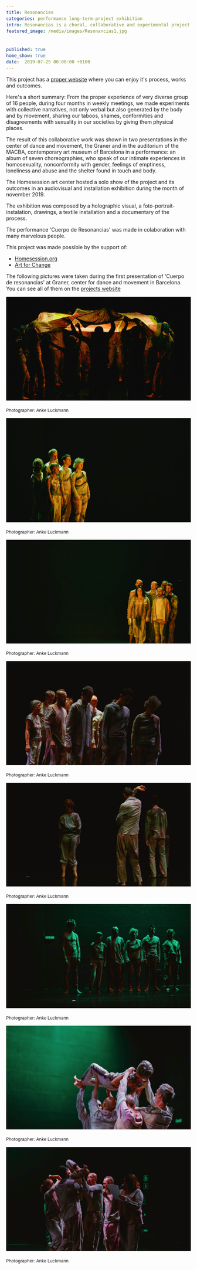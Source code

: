 ```yaml
---
title: Resonancias
categories: performance long-term-project exhibition
intro: Resonancias is a choral, collaborative and experimental project on sexual diversity and pleasure from an LGTBI+ point of view.
featured_image: /media/images/Resonancias1.jpg


published: true
home_show: true
date:  2019-07-25 00:00:00 +0100
---
```

This project has a [proper website](http://resonancias.christinaschultz.com/) where you can enjoy it's process, works and outcomes.

Here's a short summary:
From the proper experience of very diverse group of 16 people, during four months in weekly meetings, we made experiments with collective narratives, not only verbal but also generated by the body and by movement, sharing our taboos, shames, conformities and disagreements with sexuality in our societies by giving them physical places. 

The result of this collaborative work was shown in two presentations in the center of dance and movement, the Graner and in the auditorium of the MACBA, contemporary art museum of Barcelona in a performance: an album of seven choreographies, who speak of our intimate experiences in homosexuality, nonconformity with gender, feelings of emptiness, loneliness and abuse and the shelter found in touch and body.

The Homesession art center hosted a solo show of the project and its outcomes in an audiovisual and installation exhibition during the month of november 2019.

The exhibition was composed by a holographic visual, a foto-portrait-instalation, drawings, a textile installation and a documentary of the process.

The performance 'Cuerpo de Resonancias' was made in colaboration with many marvelous people.

This project was made possible by the support of:

* [Homesession.org](https://homesession.org)
* [Art for Change](https://obrasociallacaixa.org/es/cultura/art-for-change/)

The following pictures were taken during the first presentation of 'Cuerpo de resonancias' at Graner, center for dance and movement in Barcelona. You can see all of them on the [projects website](http://resonancias.christinaschultz.com/)

![image](/media/images/Resonancias2.jpg)

<small>Photographer: Anke Luckmann</small>

![image](/media/images/Resonancias3.jpg)

<small>Photographer: Anke Luckmann</small>

![image](/media/images/Resonancias4.jpg)

<small>Photographer: Anke Luckmann</small>

![image](/media/images/Resonancias5.jpg)

<small>Photographer: Anke Luckmann</small>

![image](/media/images/Resonancias6.jpg)

<small>Photographer: Anke Luckmann</small>

![image](/media/images/Resonancias7.jpg)

<small>Photographer: Anke Luckmann</small>

![image](/media/images/Resonancias8.jpg)

<small>Photographer: Anke Luckmann</small>

![image](/media/images/Resonancias9.jpg)

<small>Photographer: Anke Luckmann</small>




